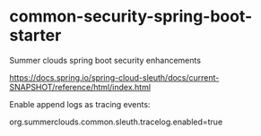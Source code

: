 # common-security-spring-boot-starter
Summer clouds spring boot security enhancements


https://docs.spring.io/spring-cloud-sleuth/docs/current-SNAPSHOT/reference/html/index.html


Enable append logs as tracing events:

org.summerclouds.common.sleuth.tracelog.enabled=true

